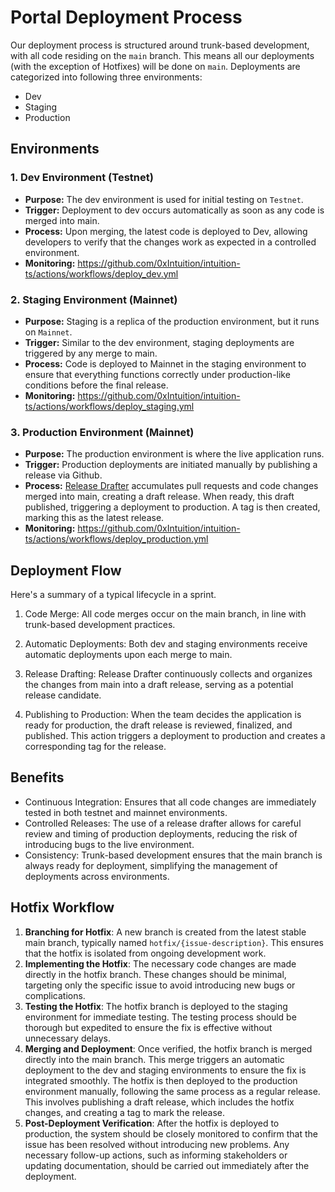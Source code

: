 # Portal Deployment Process

Our deployment process is structured around trunk-based development, with all code residing on the `main` branch. This means all our deployments (with the exception of Hotfixes) will be done on `main`. Deployments are categorized into following three environments:

- Dev
- Staging
- Production

## Environments

### 1. Dev Environment (Testnet)

- **Purpose:** The dev environment is used for initial testing on `Testnet`.
- **Trigger:** Deployment to dev occurs automatically as soon as any code is merged into main.
- **Process:** Upon merging, the latest code is deployed to Dev, allowing developers to verify that the changes work as expected in a controlled environment.
- **Monitoring:** https://github.com/0xIntuition/intuition-ts/actions/workflows/deploy_dev.yml

### 2. Staging Environment (Mainnet)

- **Purpose:** Staging is a replica of the production environment, but it runs on `Mainnet`.
- **Trigger:** Similar to the dev environment, staging deployments are triggered by any merge to main.
- **Process:** Code is deployed to Mainnet in the staging environment to ensure that everything functions correctly under production-like conditions before the final release.
- **Monitoring:** https://github.com/0xIntuition/intuition-ts/actions/workflows/deploy_staging.yml

### 3. Production Environment (Mainnet)

- **Purpose:** The production environment is where the live application runs.
- **Trigger:** Production deployments are initiated manually by publishing a release via Github.
- **Process:** [Release Drafter](https://github.com/release-drafter/release-drafter) accumulates pull requests and code changes merged into main, creating a draft release. When ready, this draft published, triggering a deployment to production. A tag is then created, marking this as the latest release.
- **Monitoring:** https://github.com/0xIntuition/intuition-ts/actions/workflows/deploy_production.yml

## Deployment Flow

Here's a summary of a typical lifecycle in a sprint.

1. Code Merge: All code merges occur on the main branch, in line with trunk-based development practices.

2. Automatic Deployments: Both dev and staging environments receive automatic deployments upon each merge to main.

3. Release Drafting: Release Drafter continuously collects and organizes the changes from main into a draft release, serving as a potential release candidate.

4. Publishing to Production: When the team decides the application is ready for production, the draft release is reviewed, finalized, and published. This action triggers a deployment to production and creates a corresponding tag for the release.

## Benefits

- Continuous Integration: Ensures that all code changes are immediately tested in both testnet and mainnet environments.
- Controlled Releases: The use of a release drafter allows for careful review and timing of production deployments, reducing the risk of introducing bugs to the live environment.
- Consistency: Trunk-based development ensures that the main branch is always ready for deployment, simplifying the management of deployments across environments.

## Hotfix Workflow

1. **Branching for Hotfix**:
   A new branch is created from the latest stable main branch, typically named `hotfix/{issue-description}`. This ensures that the hotfix is isolated from ongoing development work.
2. **Implementing the Hotfix**:
   The necessary code changes are made directly in the hotfix branch. These changes should be minimal, targeting only the specific issue to avoid introducing new bugs or complications.
3. **Testing the Hotfix**:
   The hotfix branch is deployed to the staging environment for immediate testing. The testing process should be thorough but expedited to ensure the fix is effective without unnecessary delays.
4. **Merging and Deployment**:
   Once verified, the hotfix branch is merged directly into the main branch. This merge triggers an automatic deployment to the dev and staging environments to ensure the fix is integrated smoothly.
   The hotfix is then deployed to the production environment manually, following the same process as a regular release. This involves publishing a draft release, which includes the hotfix changes, and creating a tag to mark the release.
5. **Post-Deployment Verification**:
   After the hotfix is deployed to production, the system should be closely monitored to confirm that the issue has been resolved without introducing new problems.
   Any necessary follow-up actions, such as informing stakeholders or updating documentation, should be carried out immediately after the deployment.
